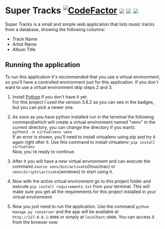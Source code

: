 # Super Tracks [![CodeFactor](https://www.codefactor.io/repository/github/kardoso/supertracks/badge)](https://www.codefactor.io/repository/github/kardoso/supertracks) [![](https://img.shields.io/badge/Python-3.8.2-blue.svg)](https://www.python.org/downloads/release/python-382/) [![](https://img.shields.io/badge/Django-3.0.8-green)](https://www.djangoproject.com/) [![](https://img.shields.io/github/license/kardoso/SuperTracks.svg)](https://github.com/kardoso/SuperTracks/blob/master/LICENSE)

Super Tracks is a small and simple web application that lists music tracks from a database, showing the following columns:
- Track Name
- Artist Name
- Album Title

## Running the application
To run this application it's recommended that you use a virtual environment, so you'll have a controlled environment just for this application.
If you don`t want to use a virtual environment skip steps 2 and 3.

1. Install [Python](https://www.python.org/downloads/) if you don't have it yet. <br> For this project I used the version 3.8.2 as you can see in the badges, but you can pick a newer one.

2. As soon as you have python installed run in the terminal the following command(which will create a virtual environment named "venv" in the current directory, you can change the directory if you want): <br> `python3 -m virtualvenv venv` <br> If an error is shown, you'll need to install virtualenv using pip and try it again right after it. Use this command to install virtualenv: `pip install virtualenv` <br> Now, you`re ready to continue.

3. After it you will have a new virtual environment and can execute the command `source venv/bin/activate`(linux/mac) or `venv\Scripts\activate`(windows) to start using it.

4. Now with the active virtual environment go to this project folder and execute `pip install requirements.txt` from your terminal. This will make sure you get all the requirements for this project installed in your virtual environment.

5. Now you just need to run the application. Use the command `python manage.py runserver` and the app will be available at `http://127.0.0.1:8000` or simply at `localhost:8000`. You can access it from the browser now.